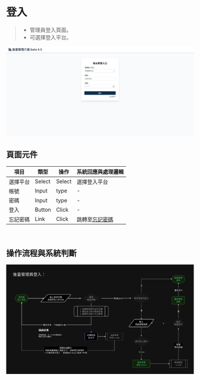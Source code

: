 # 登入
> - 管理員登入頁面。
> - 可選擇登入平台。

![畫面示意](asset/login.png)

## 頁面元件

| 項目 | 類型 | 操作 | 系統回應與處理邏輯 |
| --- | --- | --- | --- |
| 選擇平台 | Select | Select | 選擇登入平台 |
| 帳號 | Input | type | - |
| 密碼 | Input | type | - |
| 登入 | Button | Click | - |
| 忘記密碼 | Link | Click | 跳轉至[忘記密碼](Pages/Account/forget-password.md) |

<br>

## 操作流程與系統判斷

![登入流程](asset/login-flow.jpg)
